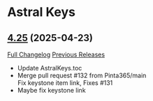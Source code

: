 # Astral Keys

## [4.25](https://github.com/astralguild/AstralKeys/tree/4.25) (2025-04-23)
[Full Changelog](https://github.com/astralguild/AstralKeys/compare/4.24...4.25) [Previous Releases](https://github.com/astralguild/AstralKeys/releases)

- Update AstralKeys.toc  
- Merge pull request #132 from Pinta365/main  
    Fix keystone item link, Fixes #131  
- Maybe fix keystone link  
